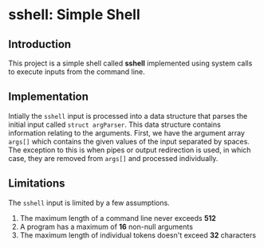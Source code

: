 # sshell: Simple Shell

## Introduction
This project is a simple shell called **sshell** implemented using system calls
to execute inputs from the command line.
## Implementation
Intially the `sshell` input is processed into a data structure that parses the
initial input called `struct argParser`. This data structure contains
information relating to the arguments.
First, we have the argument array `args[]` which contains the given values of
the input separated by spaces. The exception to this is when pipes or output
redirection is used, in which case, they are removed from `args[]` and processed
individually.

## Limitations
The `sshell` input is limited by a few assumptions.
1. The maximum length of a command line never exceeds **512**
2. A program has a maximum of **16** non-null arguments
3. The maximum length of individual tokens doesn't exceed **32** characters